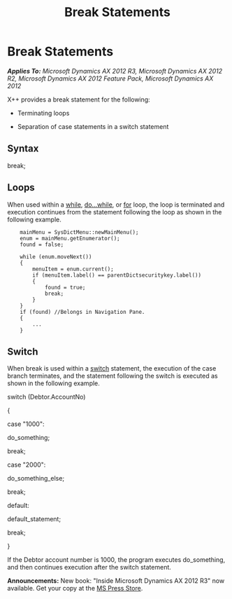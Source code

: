 ﻿---
title: Break Statements
TOCTitle: Break Statements
ms:assetid: b480b0bb-67b3-40cc-b9ce-2b8eddf4c14b
ms:mtpsurl: https://msdn.microsoft.com/en-us/library/Aa858014(v=AX.60)
ms:contentKeyID: 35249785
ms.date: 05/18/2015
mtps_version: v=AX.60
---

# Break Statements 


_**Applies To:** Microsoft Dynamics AX 2012 R3, Microsoft Dynamics AX 2012 R2, Microsoft Dynamics AX 2012 Feature Pack, Microsoft Dynamics AX 2012_

X++ provides a break statement for the following:

  - Terminating loops

  - Separation of case statements in a switch statement

## Syntax

break;

## Loops

When used within a [while](while-loops.md), [do...while](do-while-loops.md), or [for](for-loops.md) loop, the loop is terminated and execution continues from the statement following the loop as shown in the following example.
```X++  
    mainMenu = SysDictMenu::newMainMenu();
    enum = mainMenu.getEnumerator();
    found = false;
     
    while (enum.moveNext())
    {
        menuItem = enum.current();
        if (menuItem.label() == parentDictsecuritykey.label())
        {
            found = true;
            break;
        }
    }
    if (found) //Belongs in Navigation Pane.
    {
        ...
    }
```
## Switch

When break is used within a [switch](switch-statements.md) statement, the execution of the case branch terminates, and the statement following the switch is executed as shown in the following example.

switch (Debtor.AccountNo)

{

case "1000": 

do\_something;

break;

case "2000":

do\_something\_else;

break;

default:

default\_statement; 

break;

}

If the Debtor account number is 1000, the program executes do\_something, and then continues execution after the switch statement.

  
**Announcements:** New book: "Inside Microsoft Dynamics AX 2012 R3" now available. Get your copy at the [MS Press Store](https://www.microsoftpressstore.com/store/inside-microsoft-dynamics-ax-2012-r3-9780735685109).

